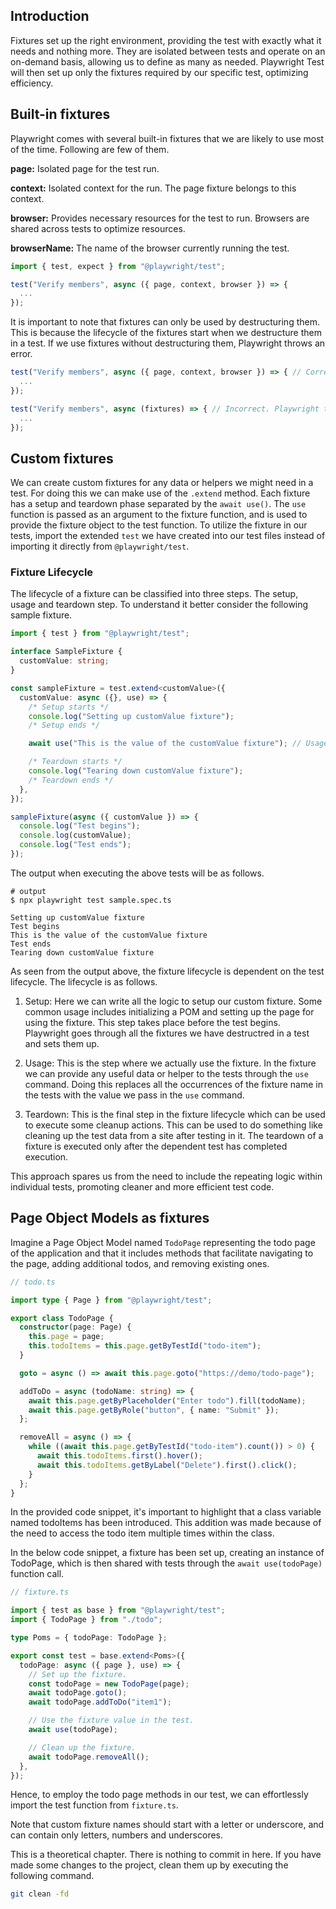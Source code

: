 ## Introduction

Fixtures set up the right environment, providing the test with exactly what it needs and nothing more. They are isolated between tests and operate on an on-demand basis, allowing us to define as many as needed. Playwright Test will then set up only the fixtures required by our specific test, optimizing efficiency.

## Built-in fixtures

Playwright comes with several built-in fixtures that we are likely to use most of the time. Following are few of them.

**page:** Isolated page for the test run.

**context:** Isolated context for the run. The page fixture belongs to this context.

**browser:** Provides necessary resources for the test to run. Browsers are shared across tests to optimize resources.

**browserName:** The name of the browser currently running the test.

```js
import { test, expect } from "@playwright/test";

test("Verify members", async ({ page, context, browser }) => {
  ...
});
```

It is important to note that fixtures can only be used by destructuring them. This is because the lifecycle of the fixtures start when we destructure them in a test.
If we use fixtures without destructuring them, Playwright throws an error.

```ts
test("Verify members", async ({ page, context, browser }) => { // Correct
  ...
});

test("Verify members", async (fixtures) => { // Incorrect. Playwright throws an error.
  ...
});
```

## Custom fixtures

We can create custom fixtures for any data or helpers we might need in a test. For doing this we can make use of the `.extend` method. Each fixture
has a setup and teardown phase separated by the `await use()`. The `use` function is passed as an argument to the fixture function, and is used to
provide the fixture object to the test function. To utilize the fixture in our tests, import the extended `test` we have created into our test files instead of importing it
directly from `@playwright/test`.

### Fixture Lifecycle

The lifecycle of a fixture can be classified into three steps. The setup, usage and teardown step. To understand it better consider the following sample fixture.

```ts
import { test } from "@playwright/test";

interface SampleFixture {
  customValue: string;
}

const sampleFixture = test.extend<customValue>({
  customValue: async ({}, use) => {
    /* Setup starts */
    console.log("Setting up customValue fixture");
    /* Setup ends */

    await use("This is the value of the customValue fixture"); // Usage

    /* Teardown starts */
    console.log("Tearing down customValue fixture");
    /* Teardown ends */
  },
});

sampleFixture(async ({ customValue }) => {
  console.log("Test begins");
  console.log(customValue);
  console.log("Test ends");
});
```

The output when executing the above tests will be as follows.

```
# output
$ npx playwright test sample.spec.ts

Setting up customValue fixture
Test begins
This is the value of the customValue fixture
Test ends
Tearing down customValue fixture
```

As seen from the output above, the fixture lifecycle is dependent on the test lifecycle. The lifecycle is as follows.

1. Setup: Here we can write all the logic to setup our custom fixture. Some common usage includes initializing a POM and
   setting up the page for using the fixture. This step takes place before the test begins. Playwright goes through all the
   fixtures we have destructred in a test and sets them up.

2. Usage: This is the step where we actually use the fixture. In the fixture we can provide any useful data or helper to
   the tests through the `use` command. Doing this replaces all the occurrences of the fixture name
   in the tests with the value we pass in the `use` command.

3. Teardown: This is the final step in the fixture lifecycle which can be used to execute some cleanup actions. This can
   be used to do something like cleaning up the test data from a site after testing in it. The teardown of a fixture is
   executed only after the dependent test has completed execution.

This approach spares us from the need to include the repeating logic within individual tests, promoting cleaner and
more efficient test code.

## Page Object Models as fixtures

Imagine a Page Object Model named `TodoPage` representing the todo page of the application and that it includes methods that facilitate navigating to the page, adding additional todos, and removing existing ones.

```ts
// todo.ts

import type { Page } from "@playwright/test";

export class TodoPage {
  constructor(page: Page) {
    this.page = page;
    this.todoItems = this.page.getByTestId("todo-item");
  }

  goto = async () => await this.page.goto("https://demo/todo-page");

  addToDo = async (todoName: string) => {
    await this.page.getByPlaceholder("Enter todo").fill(todoName);
    await this.page.getByRole("button", { name: "Submit" });
  };

  removeAll = async () => {
    while ((await this.page.getByTestId("todo-item").count()) > 0) {
      await this.todoItems.first().hover();
      await this.todoItems.getByLabel("Delete").first().click();
    }
  };
}
```

In the provided code snippet, it's important to highlight that a class variable named todoItems has been introduced. This addition was made because of the need to access the todo item multiple times within the class.

In the below code snippet, a fixture has been set up, creating an instance of TodoPage, which is then shared with tests through the `await use(todoPage)` function call.

```ts
// fixture.ts

import { test as base } from "@playwright/test";
import { TodoPage } from "./todo";

type Poms = { todoPage: TodoPage };

export const test = base.extend<Poms>({
  todoPage: async ({ page }, use) => {
    // Set up the fixture.
    const todoPage = new TodoPage(page);
    await todoPage.goto();
    await todoPage.addToDo("item1");

    // Use the fixture value in the test.
    await use(todoPage);

    // Clean up the fixture.
    await todoPage.removeAll();
  },
});
```

Hence, to employ the todo page methods in our test, we can effortlessly import the test function from `fixture.ts`.

Note that custom fixture names should start with a letter or underscore, and can contain only letters, numbers and underscores.

This is a theoretical chapter. There is nothing to commit in here. If you have made some changes to the project, clean them up by executing the
following command.

```bash
git clean -fd
```
